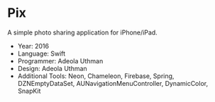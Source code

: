 # Pix
A simple photo sharing application for iPhone/iPad.

- Year: 2016
- Language: Swift
- Programmer: Adeola Uthman
- Design: Adeola Uthman
- Additional Tools: Neon, Chameleon, Firebase, Spring, DZNEmptyDataSet, AUNavigationMenuController, DynamicColor, SnapKit
